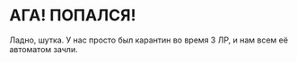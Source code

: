 # АГА! ПОПАЛСЯ! 

Ладно, шутка. У нас просто был карантин во время 3 ЛР, и нам всем её автоматом зачли.